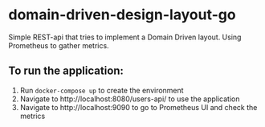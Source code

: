 # domain-driven-design-layout-go

Simple REST-api that tries to implement a Domain Driven layout. Using Prometheus to gather metrics.

To run the application:
-

1. Run `docker-compose up` to create the environment
2. Navigate to http://localhost:8080/users-api/<PATH> to use the application
3. Navigate to http://localhost:9090 to go to Prometheus UI and check the metrics